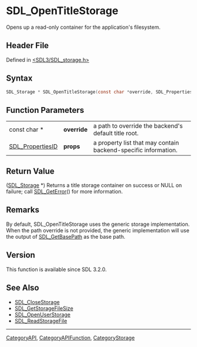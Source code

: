 # SDL_OpenTitleStorage

Opens up a read-only container for the application's filesystem.

## Header File

Defined in [<SDL3/SDL_storage.h>](https://github.com/libsdl-org/SDL/blob/main/include/SDL3/SDL_storage.h)

## Syntax

```c
SDL_Storage * SDL_OpenTitleStorage(const char *override, SDL_PropertiesID props);
```

## Function Parameters

|                                      |              |                                                                |
| ------------------------------------ | ------------ | -------------------------------------------------------------- |
| const char *                         | **override** | a path to override the backend's default title root.           |
| [SDL_PropertiesID](SDL_PropertiesID) | **props**    | a property list that may contain backend-specific information. |

## Return Value

([SDL_Storage](SDL_Storage) *) Returns a title storage container on success
or NULL on failure; call [SDL_GetError](SDL_GetError)() for more
information.

## Remarks

By default, SDL_OpenTitleStorage uses the generic storage implementation. When the path override is not provided, the generic implementation will use the output of [SDL_GetBasePath](SDL_GetBasePath) as the base path.

## Version

This function is available since SDL 3.2.0.

## See Also

- [SDL_CloseStorage](SDL_CloseStorage)
- [SDL_GetStorageFileSize](SDL_GetStorageFileSize)
- [SDL_OpenUserStorage](SDL_OpenUserStorage)
- [SDL_ReadStorageFile](SDL_ReadStorageFile)

----
[CategoryAPI](CategoryAPI), [CategoryAPIFunction](CategoryAPIFunction), [CategoryStorage](CategoryStorage)

